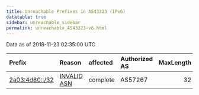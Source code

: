 ```yaml
---
title: Unreachable Prefixes in AS43323 (IPv6)
datatable: true
sidebar: unreachable_sidebar
permalink: unreachable_AS43323-v6.html
---
```


Data as of 2018-11-23 02:35:00 UTC


<div class="datatable-begin"></div>

| Prefix                                                 | Reason                                                                                                | affected   | Authorized AS   |   MaxLength | Anchor                                         |   unreachable /48s |
|:-------------------------------------------------------|:------------------------------------------------------------------------------------------------------|:-----------|:----------------|------------:|:-----------------------------------------------|-------------------:|
| [2a03:4d80::/32](https://stat.ripe.net/2a03:4d80::/32) | [INVALID ASN](https://rpki-validator.ripe.net/announcement-preview?asn=AS43323&prefix=2a03:4d80::/32) | complete   | AS57267         |          32 | [RIPE](unreachable_RIPE_NCC_RPKI_Root-v6.html) |              65536 |

<div class="datatable-end"></div>